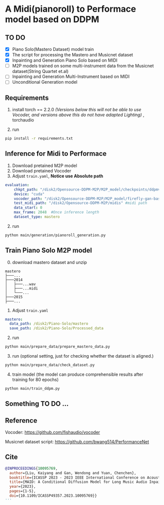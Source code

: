 # A Midi(pianoroll) to Performace model based on DDPM

## TO DO
- [x] Piano Solo(Mastero Dataset) model train
- [x] The script for processing the Mastero and Musicnet dataset
- [x] Inpainting and Generation Piano Solo based on MIDI
- [ ]  M2P models trained on some multi-instrument data from the Musicnet dataset(String Quartet et.al)
- [ ]  Inpainting and Generation Multi-Instrument based on MIDI
- [ ]  Unconditional Generation model
## Requirements
1. install torch == 2.2.0 *(Versions below this will not be able to use Vocoder, and versions above this do not have adapted Lighting)* , torchaudio

2. run
```bash
pip install -r requirements.txt
```
## Inference for Midi to Performace
1. Download pretained M2P model
2. Download pretained Vocoder
3. Adjust `train.yaml`, 
**Notice use Absolute path**
```yaml
evaluation:
    chkpt_path: "/disk2/Opensource-DDPM-M2P/M2P_model/checkpoints/ddpmv2-2048-512-2048-2res-epoch=227-loss=0.0271.ckpt"         #M2P model path
    device: "cuda"
    vocoder_path: "/disk2/Opensource-DDPM-M2P/M2P_model/firefly-gan-base-generator.ckpt"  #Vocoder path
    test_midi_path: "/disk2/Opensource-DDPM-M2P/midis" #midi path
    data_start: 0
    max_frame: 2048  #Once inference length
    dataset_type: mastero  
```

2. run
```bash
python main/generation/pianoroll_generation.py 
```

## Train Piano Solo M2P model
0. download mastero dataset and unzip
```
mastero
├───...
├───2014
│   ├───...wav
│   ├───...midi
│   └───...
├───2015
├───...
```
1. Adjust `train.yaml`

```yaml
mastero:
  data_path: /disk2/Piano-Solo/mastero    
  save_path: /disk2/Piano-Solo/Processed_data  
```

2. run
```bash
python main/prepare_data/prepare_mastero_data.py 
```
3. run (optional setting, just for checking whether the dataset is aligned.)
```bash
python main/prepare_data/check_dataset.py 
```
4. train model (the model can produce comprehensible results after training for 80 epochs)
```bash
python main/train_ddpm.py 
```

## Something TO DO ...

## Reference
Vocoder: https://github.com/fishaudio/vocoder 

Musicnet dataset script: https://github.com/bwang514/PerformanceNet
## Cite
```bibtex
@INPROCEEDINGS{10095769,
  author={Liu, Kaiyang and Gan, Wendong and Yuan, Chenchen},
  booktitle={ICASSP 2023 - 2023 IEEE International Conference on Acoustics, Speech and Signal Processing (ICASSP)}, 
  title={MAID: A Conditional Diffusion Model for Long Music Audio Inpainting}, 
  year={2023},
  pages={1-5},
  doi={10.1109/ICASSP49357.2023.10095769}}
'''

